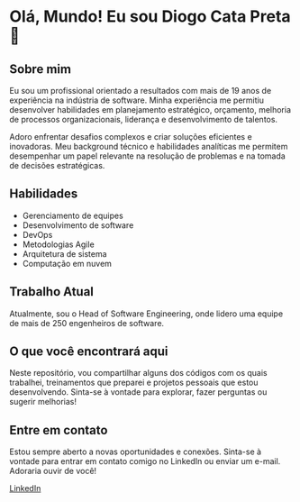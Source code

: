 # Olá, Mundo! Eu sou Diogo Cata Preta 👋

## Sobre mim

Eu sou um profissional orientado a resultados com mais de 19 anos de experiência na indústria de software.  Minha experiência me permitiu desenvolver habilidades em planejamento estratégico, orçamento, melhoria de processos organizacionais, liderança e desenvolvimento de talentos.

Adoro enfrentar desafios complexos e criar soluções eficientes e inovadoras. Meu background técnico e habilidades analíticas me permitem desempenhar um papel relevante na resolução de problemas e na tomada de decisões estratégicas.

## Habilidades

- Gerenciamento de equipes
- Desenvolvimento de software
- DevOps
- Metodologias Agile
- Arquitetura de sistema
- Computação em nuvem

## Trabalho Atual

Atualmente, sou o Head of Software Engineering, onde lidero uma equipe de mais de 250 engenheiros de software.

## O que você encontrará aqui

Neste repositório, vou compartilhar alguns dos códigos com os quais trabalhei, treinamentos que preparei e projetos pessoais que estou desenvolvendo. Sinta-se à vontade para explorar, fazer perguntas ou sugerir melhorias!

## Entre em contato

Estou sempre aberto a novas oportunidades e conexões. Sinta-se à vontade para entrar em contato comigo no LinkedIn ou enviar um e-mail. Adoraria ouvir de você!

[LinkedIn](https://www.linkedin.com/in/diogocatapreta/) 

